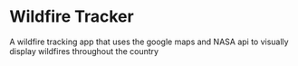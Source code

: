 # Wildfire Tracker

A wildfire tracking app that uses the google maps and NASA api to visually display wildfires throughout the country